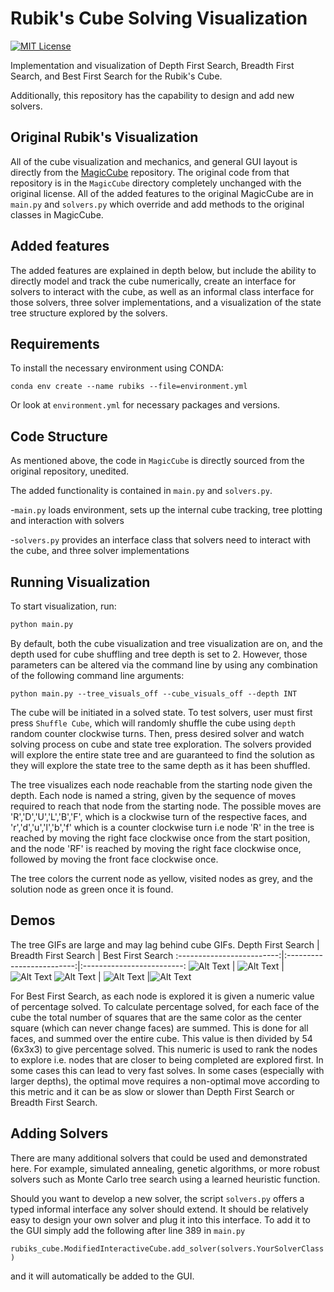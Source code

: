 # Rubik's Cube Solving Visualization
[![MIT License](https://img.shields.io/badge/license-MIT-blue.svg)](LICENSE)

Implementation and visualization of Depth First Search, Breadth First Search, and Best First Search for the Rubik's Cube.

Additionally, this repository has the capability to design and add new solvers.

## Original Rubik's Visualization
All of the cube visualization and mechanics, and general GUI layout is directly from the [MagicCube](https://github.com/davidwhogg/MagicCube) repository. The original code from that repository is in the ```MagicCube``` directory completely unchanged with the original license. All of the added features to the original MagicCube are in ```main.py``` and ```solvers.py``` which override and add methods to the original classes in MagicCube.

## Added features

The added features are explained in depth below, but include the ability to directly model and track the cube numerically, create an interface for solvers to interact with the cube, as well as an informal class interface for those solvers, three solver implementations, and a visualization of the state tree structure explored by the solvers.

## Requirements

To install the necessary environment using CONDA:

```setup
conda env create --name rubiks --file=environment.yml
```

Or look at ``` environment.yml ``` for necessary packages and versions.

## Code Structure
As mentioned above, the code in ```MagicCube``` is directly sourced from the original repository, unedited.

The added functionality is contained in ```main.py``` and ```solvers.py```.

-```main.py``` loads environment, sets up the internal cube tracking, tree plotting and interaction with solvers

-```solvers.py``` provides an interface class that solvers need to interact with the cube, and three solver implementations

## Running Visualization
To start visualization, run:
```default
python main.py
```
By default, both the cube visualization and tree visualization are on, and the depth used for cube shuffling and tree depth is set to 2. However, those parameters can be altered via the command line by using any combination of the following command line arguments:
```command
python main.py --tree_visuals_off --cube_visuals_off --depth INT
```
The cube will be initiated in a solved state. To test solvers, user must first press ```Shuffle Cube```, which will randomly shuffle the cube using ```depth``` random counter clockwise turns. Then, press desired solver and watch solving process on cube and state tree exploration. The solvers provided will explore the entire state tree and are guaranteed to find the solution as they will explore the state tree to the same depth as it has been shuffled.

The tree visualizes each node reachable from the starting node given the depth. Each node is named a string, given by the sequence of moves required to reach that node from the starting node. The possible moves are 'R','D','U','L','B','F', which is a clockwise turn of the respective faces, and 'r','d','u','l','b','f' which is a counter clockwise turn i.e node 'R' in the tree is reached by moving the right face clockwise once from the start position, and the node 'RF' is reached by moving the right face clockwise once, followed by moving the front face clockwise once.

The tree colors the current node as yellow, visited nodes as grey, and the solution node as green once it is found.

## Demos
The tree GIFs are large and may lag behind cube GIFs.
Depth First Search    |  Breadth First Search   |   Best First Search
:-------------------------:|:-------------------------:|:-------------------------:
![Alt Text](figs/tree_dfs.gif)  |  ![Alt Text](figs/tree_bfs.gif) |![Alt Text](figs/tree_bestfs.gif)
![Alt Text](figs/cube_dfs.gif)  |  ![Alt Text](figs/cube_bfs.gif) |![Alt Text](figs/cube_bestfs.gif)

For Best First Search, as each node is explored it is given a numeric value of percentage solved. To calculate percentage solved, for each face of the cube the total number of squares that are the same color as the center square (which can never change faces) are summed. This is done for all faces, and summed over the entire cube. This value is then divided by 54 (6x3x3) to give percentage solved. This numeric is used to rank the nodes to explore i.e. nodes that are closer to being completed are explored first. In some cases this can lead to very fast solves. In some cases (especially with larger depths), the optimal move requires a non-optimal move according to this metric and it can be as slow or slower than Depth First Search or Breadth First Search.

## Adding Solvers
There are many additional solvers that could be used and demonstrated here. For example, simulated annealing, genetic algorithms, or more robust solvers such as Monte Carlo tree search using a learned heuristic function.

Should you want to develop a new solver, the script ```solvers.py``` offers a typed informal interface any solver should extend. It should be relatively easy to design your own solver and plug it into this interface. To add it to the GUI simply add the following after line 389 in ```main.py```

```rubiks_cube.ModifiedInteractiveCube.add_solver(solvers.YourSolverClass)```

and it will automatically be added to the GUI.
